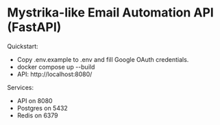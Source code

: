 # Mystrika-like Email Automation API (FastAPI)

Quickstart:
- Copy .env.example to .env and fill Google OAuth credentials.
- docker compose up --build
- API: http://localhost:8080/

Services:
- API on 8080
- Postgres on 5432
- Redis on 6379

